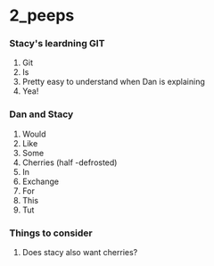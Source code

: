 # 2_peeps

### Stacy's leardning GIT
1. Git
2. Is
3. Pretty easy to understand when Dan is explaining
4. Yea!

### Dan and Stacy
1. Would
2. Like
3. Some
4. Cherries (half -defrosted)
5. In
6. Exchange
7. For
8. This
9. Tut

### Things to consider
1. Does stacy also want cherries?

